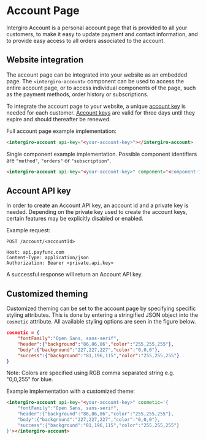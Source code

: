 # Account Page

Intergiro Account is a personal account page that is provided to all your customers, to make it easy to update payment and contact information, and to provide easy access to all orders associated to the account.

## Website integration
 The account page can be integrated into your website as an embedded page. The `<intergiro-account>` component can be used to access the entire account page, or to access individual components of the page, such as the payment methods, order history or subscriptions.
 
To integrate the account page to your website, a unique [account key](#account-api-key) is needed for each customer. [Account keys](#account-api-key) are valid for three days until they expire and should thereafter be renewed.

Full account page example implementation: 
```html
<intergiro-account api-key="<your-account-key>"></intergiro-account>
```
Single component example implementation. Possible component identifiers are `"method"`, `"orders"` or `"subscription"`. 
```html
<intergiro-account api-key="<your-account-key>" component="<component-identifier>"></intergiro-account>
```


## Account API key
In order to create an Account API key, an account id and a private key is needed. Depending on the private key used to create the account keys, certain features may be explicitly disabled or enabled. 

Example request:
``` {1}
POST /account/<accountId>

Host: api.payfunc.com
Content-Type: application/json
Authorization: Bearer <private.api.key>

```

A successful response will return an Account API key.

## Customized theming
Customized theming can be set to the account page by specifying specific styling attributes. This is done by entering a stringified JSON object into the `cosmetic` attribute. All available styling options are seen in the figure below.

```json
cosmetic = {
    "fontFamily":"Open Sans, sans-serif",
    "header":{"background":"86,86,86","color":"255,255,255"},
    "body":{"background":"227,227,227","color":"0,0,0"},
    "success":{"background":"81,196,115","color":"255,255,255"}
}
```

Note: Colors are specified using RGB comma separated string e.g. "0,0,255" for blue. 



Example implementation with a customized theme: 
```html
<intergiro-account api-key="<your-account-key>" cosmetic='{
    "fontFamily":"Open Sans, sans-serif",
    "header":{"background":"86,86,86","color":"255,255,255"},
    "body":{"background":"227,227,227","color":"0,0,0"},
    "success":{"background":"81,196,115","color":"255,255,255"}
}'></intergiro-account>
```
